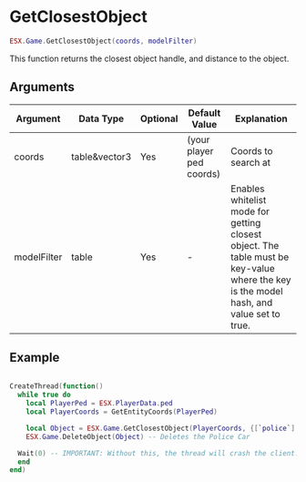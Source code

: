 # GetClosestObject

```lua
ESX.Game.GetClosestObject(coords, modelFilter)
```

This function returns the closest object handle, and distance to the object.

## Arguments

| Argument    | Data Type     | Optional | Default Value            | Explanation                                                                                                                            |
| ----------- | ------------- | -------- | ------------------------ | -------------------------------------------------------------------------------------------------------------------------------------- |
| coords      | table&vector3 | Yes      | (your player ped coords) | Coords to search at                                                                                                                    |
| modelFilter | table         | Yes      | -                        | Enables whitelist mode for getting closest object. The table must be key-value where the key is the model hash, and value set to true. |

## Example

```lua

CreateThread(function()
  while true do
    local PlayerPed = ESX.PlayerData.ped
    local PlayerCoords = GetEntityCoords(PlayerPed)

    local Object = ESX.Game.GetClosestObject(PlayerCoords, {[`police`] = true}) -- will grab the closest Police Car to the player
    ESX.Game.DeleteObject(Object) -- Deletes the Police Car

  Wait(0) -- IMPORTANT: Without this, the thread will crash the client.
  end
end)
```
